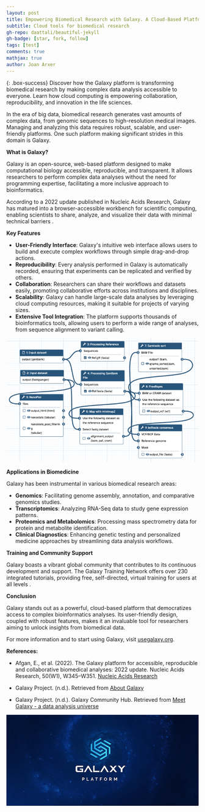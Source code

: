 ```yaml
---
layout: post
title: Empowering Biomedical Research with Galaxy. A Cloud-Based Platform
subtitle: Cloud tools for biomedical research
gh-repo: daattali/beautiful-jekyll
gh-badge: [star, fork, follow]
tags: [test]
comments: true
mathjax: true
author: Joan Arxer
---
```


{: .box-success}
Discover how the Galaxy platform is transforming biomedical research by making complex data analysis accessible to everyone. Learn how cloud computing is empowering collaboration, reproducibility, and innovation in the life sciences.

In the era of big data, biomedical research generates vast amounts of complex data, from genomic sequences to high-resolution medical images. Managing and analyzing this data requires robust, scalable, and user-friendly platforms. One such platform making significant strides in this domain is Galaxy.

**What is Galaxy?**

Galaxy is an open-source, web-based platform designed to make computational biology accessible, reproducible, and transparent. It allows researchers to perform complex data analyses without the need for programming expertise, facilitating a more inclusive approach to bioinformatics.

According to a 2022 update published in Nucleic Acids Research, Galaxy has matured into a browser-accessible workbench for scientific computing, enabling scientists to share, analyze, and visualize their data with minimal technical barriers .

**Key Features**

- **User-Friendly Interface**: Galaxy's intuitive web interface allows users to build and execute complex workflows through simple drag-and-drop actions.
- **Reproducibility**: Every analysis performed in Galaxy is automatically recorded, ensuring that experiments can be replicated and verified by others.
- **Collaboration**: Researchers can share their workflows and datasets easily, promoting collaborative efforts across institutions and disciplines.
- **Scalability**: Galaxy can handle large-scale data analyses by leveraging cloud computing resources, making it suitable for projects of varying sizes.
- **Extensive Tool Integration**: The platform supports thousands of bioinformatics tools, allowing users to perform a wide range of analyses, from sequence alignment to variant calling.

![Workflow](/assets/img/workflow.png)


**Applications in Biomedicine**

Galaxy has been instrumental in various biomedical research areas:
- **Genomics**: Facilitating genome assembly, annotation, and comparative genomics studies.
- **Transcriptomics**: Analyzing RNA-Seq data to study gene expression patterns.
- **Proteomics and Metabolomics**: Processing mass spectrometry data for protein and metabolite identification.
- **Clinical Diagnostics**: Enhancing genetic testing and personalized medicine approaches by streamlining data analysis workflows.

**Training and Community Support**

Galaxy boasts a vibrant global community that contributes to its continuous development and support. The Galaxy Training Network offers over 230 integrated tutorials, providing free, self-directed, virtual training for users at all levels .


**Conclusion**

Galaxy stands out as a powerful, cloud-based platform that democratizes access to complex bioinformatics analyses. Its user-friendly design, coupled with robust features, makes it an invaluable tool for researchers aiming to unlock insights from biomedical data.

For more information and to start using Galaxy, visit [usegalaxy.org](https://usegalaxy.org.com/).


**References:**

- Afgan, E., et al. (2022). The Galaxy platform for accessible, reproducible and collaborative biomedical analyses: 2022 update. Nucleic Acids Research, 50(W1), W345–W351. [Nucleic Acids Research](https://doi.org/10.1093/nar/gkac247)

- Galaxy Project. (n.d.). Retrieved from [About Galaxy](https://galaxyproject.org/support/about-galaxy/)

- Galaxy Project. (n.d.). Galaxy Community Hub. Retrieved from [Meet Galaxy - a data analysis universe](https://galaxyproject.org/)



  
![galaxy](/assets/img/galaxy.png)
